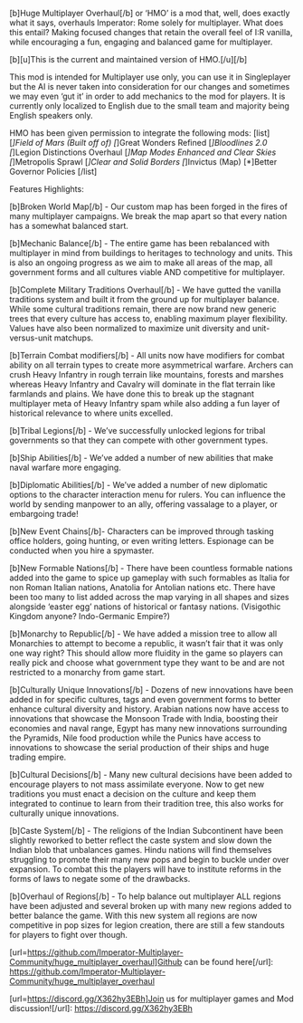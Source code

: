 [b]Huge Multiplayer Overhaul[/b] or ‘HMO’ is a mod that, well, does exactly what it says, overhauls Imperator: Rome solely for multiplayer. What does this entail? Making focused changes that retain the overall feel of I:R vanilla, while encouraging a fun, engaging and balanced game for multiplayer.

[b][u]This is the current and maintained version of HMO.[/u][/b]

This mod is intended for Multiplayer use only, you can use it in Singleplayer but the AI is never taken into consideration for our changes and sometimes we may even ‘gut it’ in order to add mechanics to the mod for players. It is currently only localized to English due to the small team and majority being English speakers only.

HMO has been given permission to integrate the following mods:
[list]
[*]Field of Mars (Built off of)
[*]Great Wonders Refined
[*]Bloodlines 2.0
[*]Legion Distinctions Overhaul
[*]Map Modes Enhanced and Clear Skies
[*]Metropolis Sprawl
[*]Clear and Solid Borders
[*]Invictus (Map)
[*]Better Governor Policies
[/list]

Features Highlights:

[b]Broken World Map[/b] - Our custom map has been forged in the fires of many multiplayer campaigns. We break the map apart so that every nation has a somewhat balanced start.

[b]Mechanic Balance[/b] - The entire game has been rebalanced with multiplayer in mind from buildings to heritages to technology and units. This is also an ongoing progress as we aim to make all areas of the map, all government forms and all cultures viable AND competitive for multiplayer.

[b]Complete Military Traditions Overhaul[/b] - We have gutted the vanilla traditions system and built it from the ground up for multiplayer balance. While some cultural traditions remain, there are now brand new generic trees that every culture has access to, enabling maximum player flexibility. Values have also been normalized to maximize unit diversity and unit-versus-unit matchups.

[b]Terrain Combat modifiers[/b] - All units now have modifiers for combat ability on all terrain types to create more asymmetrical warfare. Archers can crush Heavy Infantry in rough terrain like mountains, forests and marshes whereas Heavy Infantry and Cavalry will dominate in the flat terrain like farmlands and plains. We have done this to break up the stagnant multiplayer meta of Heavy Infantry spam while also adding a fun layer of historical relevance to where units excelled.

[b]Tribal Legions[/b] - We’ve successfully unlocked legions for tribal governments so that they can compete with other government types.

[b]Ship Abilities[/b] - We’ve added a number of new abilities that make naval warfare more engaging.

[b]Diplomatic Abilities[/b] - We’ve added a number of new diplomatic options to the character interaction menu for rulers. You can influence the world by sending manpower to an ally, offering vassalage to a player, or embargoing trade!

[b]New Event Chains[/b]- Characters can be improved through tasking office holders, going hunting, or even writing letters. Espionage can be conducted when you hire a spymaster.

[b]New Formable Nations[/b] - There have been countless formable nations added into the game to spice up gameplay with such formables as Italia for non Roman Italian nations, Anatolia for Antolian nations etc. There have been too many to list added across the map varying in all shapes and sizes alongside ‘easter egg’ nations of historical or fantasy nations. (Visigothic Kingdom anyone? Indo-Germanic Empire?)

[b]Monarchy to Republic[/b] - We have added a mission tree to allow all Monarchies to attempt to become a republic, it wasn’t fair that it was only one way right? This should allow more fluidity in the game so players can really pick and choose what government type they want to be and are not restricted to a monarchy from game start.

[b]Culturally Unique Innovations[/b] - Dozens of new innovations have been added in for specific cultures, tags and even government forms to better enhance cultural diversity and history. Arabian nations now have access to innovations that showcase the Monsoon Trade with India, boosting their economies and naval range, Egypt has many new innovations surrounding the Pyramids, Nile food production while the Punics have access to innovations to showcase the serial production of their ships and huge trading empire.

[b]Cultural Decisions[/b] - Many new cultural decisions have been added to encourage players to not mass assimilate everyone. Now to get new traditions you must enact a decision on the culture and keep them integrated to continue to learn from their tradition tree, this also works for culturally unique innovations.

[b]Caste System[/b] - The religions of the Indian Subcontinent have been slightly reworked to better reflect the caste system and slow down the Indian blob that unbalances games. Hindu nations will find themselves struggling to promote their many new pops and begin to buckle under over expansion. To combat this the players will have to institute reforms in the forms of laws to negate some of the drawbacks.

[b]Overhaul of Regions[/b] - To help balance out multiplayer ALL regions have been adjusted and several broken up with many new regions added to better balance the game. With this new system all regions are now competitive in pop sizes for legion creation, there are still a few standouts for players to fight over though.

[url=https://github.com/Imperator-Multiplayer-Community/huge_multiplayer_overhaul]Github can be found here[/url]: https://github.com/Imperator-Multiplayer-Community/huge_multiplayer_overhaul

[url=https://discord.gg/X362hy3EBh]Join us for multiplayer games and Mod discussion![/url]: https://discord.gg/X362hy3EBh

